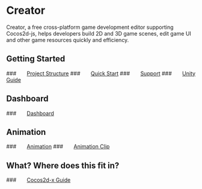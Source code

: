 # Creator
Creator, a free cross-platform game development editor supporting Cocos2d-js,
helps developers build 2D and 3D game scenes, edit game UI and other game resources
quickly and efficiency.

## Getting Started
###&emsp;&emsp;[Project Structure](getting-started/project-structure.md)
###&emsp;&emsp;[Quick Start](getting-started/quick-start.md)
###&emsp;&emsp;[Support](getting-started/support.md)
###&emsp;&emsp;[Unity Guide](getting-started/unity-guide.md)

## Dashboard
###&emsp;&emsp;[Dashboard](dashboard.md)

<!--###&emsp;&emsp;[](basics/index.md)-->
<!--###&emsp;&emsp;[](asset-workflow/index.md)-->
<!--###&emsp;&emsp;[](content-workflow/index.md)-->
<!--###&emsp;&emsp;[](scripting/index.md)-->

## Animation
###&emsp;&emsp;[Animation](animation/animation.md)
###&emsp;&emsp;[Animation Clip](animation/animation-clip.md)

## What? Where does this fit in?
###&emsp;&emsp;[Cocos2d-x Guide](cocos2d-x-guide.md)

<!--###&emsp;&emsp;[](ui/index.md)-->
<!--###&emsp;&emsp;[](components/index.md)-->
<!--###&emsp;&emsp;[](publish/index.md)-->
<!--###&emsp;&emsp;[](extension/index.md)-->
